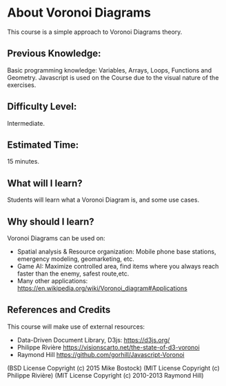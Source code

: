 # About Voronoi Diagrams
This course is a simple approach to Voronoi Diagrams theory.
## Previous Knowledge:
Basic programming knowledge: Variables, Arrays, Loops, Functions and Geometry.
Javascript is used on the Course due to the visual nature of the exercises.
## Difficulty Level: 
Intermediate.
## Estimated Time:
15 minutes.
## What will I learn?
Students will learn what a Voronoi Diagram is, and some use cases.
## Why should I learn?
Voronoi Diagrams can be used on:
-  Spatial analysis & Resource organization: Mobile phone base stations, emergency modeling, geomarketing, etc.
-  Game AI: Maximize controlled area, find items where you always reach faster than the enemy, safest route,etc.
-  Many other applications: https://en.wikipedia.org/wiki/Voronoi_diagram#Applications

## References and Credits
This course will make use of external resources:
-  Data-Driven Document Library, D3js: https://d3js.org/  
-  Philippe Rivière https://visionscarto.net/the-state-of-d3-voronoi 
-  Raymond Hill https://github.com/gorhill/Javascript-Voronoi 

(BSD License Copyright (c) 2015 Mike Bostock)
(MIT License Copyright (c) Philippe Rivière)
(MIT License Copyright (c) 2010-2013 Raymond Hill)

